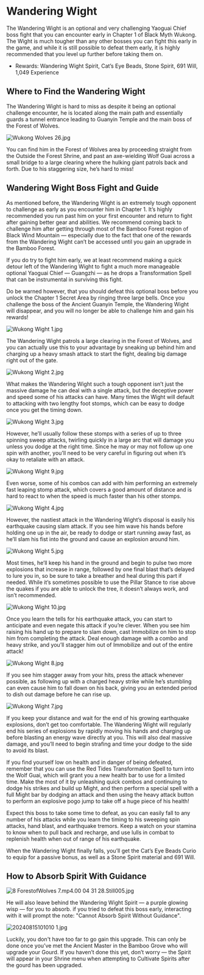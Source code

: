 # Wandering Wight

The Wandering Wight is an optional and very challenging Yaoguai Chief boss fight that you can encounter early in Chapter 1 of Black Myth Wukong. The Wight is much tougher than any other bosses you can fight this early in the game, and while it is still possible to defeat them early, it is highly recommended that you level up further before taking them on. 

  * Rewards: Wandering Wight Spirit, Cat’s Eye Beads, Stone Spirit, 691 Will, 1,049 Experience

## Where to Find the Wandering Wight

The Wandering Wight is hard to miss as despite it being an optional challenge encounter, he is located along the main path and essentially guards a tunnel entrance leading to Guanyin Temple and the main boss of the Forest of Wolves. 

![Wukong Wolves 26.jpg](https://oyster.ignimgs.com/mediawiki/apis.ign.com/black-myth-wukong/9/9d/Wukong_Wolves_26.jpg)

You can find him in the Forest of Wolves area by proceeding straight from the Outside the Forest Shrine, and past an axe-wielding Wolf Guai across a small bridge to a large clearing where the hulking giant patrols back and forth. Due to his staggering size, he’s hard to miss! 

## Wandering Wight Boss Fight and Guide

As mentioned before, the Wandering Wight is an extremely tough opponent to challenge as early as you encounter him in Chapter 1. It’s highly recommended you run past him on your first encounter and return to fight after gaining better gear and abilities. We recommend coming back to challenge him after getting through most of the Bamboo Forest region of Black Wind Mountain — especially due to the fact that one of the rewards from the Wandering Wight can’t be accessed until you gain an upgrade in the Bamboo Forest. 

If you do try to fight him early, we at least recommend making a quick detour left of the Wandering Wight to fight a much more manageable optional Yaoguai Chief — Guangzhi — as he drops a Transformation Spell that can be instrumental in surviving this fight. 

Do be warned however, that you should defeat this optional boss before you unlock the Chapter 1 Secret Area by ringing three large bells. Once you challenge the boss of the Ancient Guanyin Temple, the Wandering Wight will disappear, and you will no longer be able to challenge him and gain his rewards!

![Wukong Wight 1.jpg](https://oyster.ignimgs.com/mediawiki/apis.ign.com/black-myth-wukong/3/3d/Wukong_Wight_1.jpg)

The Wandering Wight patrols a large clearing in the Forest of Wolves, and you can actually use this to your advantage by sneaking up behind him and charging up a heavy smash attack to start the fight, dealing big damage right out of the gate. 

![Wukong Wight 2.jpg](https://oyster.ignimgs.com/mediawiki/apis.ign.com/black-myth-wukong/0/0e/Wukong_Wight_2.jpg)

What makes the Wandering Wight such a tough opponent isn’t just the massive damage he can deal with a single attack, but the deceptive power and speed some of his attacks can have. Many times the Wight will default to attacking with two lengthy foot stomps, which can be easy to dodge once you get the timing down. 

![Wukong Wight 3.jpg](https://oyster.ignimgs.com/mediawiki/apis.ign.com/black-myth-wukong/0/07/Wukong_Wight_3.jpg)

However, he’ll usually follow these stomps with a series of up to three spinning sweep attacks, twirling quickly in a large arc that will damage you unless you dodge at the right time. Since he may or may not follow up one spin with another, you’ll need to be very careful in figuring out when it’s okay to retaliate with an attack. 

![Wukong Wight 9.jpg](https://oyster.ignimgs.com/mediawiki/apis.ign.com/black-myth-wukong/c/c5/Wukong_Wight_9.jpg)

Even worse, some of his combos can add with him performing an extremely fast leaping stomp attack, which covers a good amount of distance and is hard to react to when the speed is much faster than his other stomps. 

![Wukong Wight 4.jpg](https://oyster.ignimgs.com/mediawiki/apis.ign.com/black-myth-wukong/d/d1/Wukong_Wight_4.jpg)

However, the nastiest attack in the Wandering Wight’s disposal is easily his earthquake causing slam attack. If you see him wave his hands before holding one up in the air, be ready to dodge or start running away fast, as he’ll slam his fist into the ground and cause an explosion around him. 

![Wukong Wight 5.jpg](https://oyster.ignimgs.com/mediawiki/apis.ign.com/black-myth-wukong/9/9f/Wukong_Wight_5.jpg)

Most times, he’ll keep his hand in the ground and begin to pulse two more explosions that increase in range, followed by one final blast that’s delayed to lure you in, so be sure to take a breather and heal during this part if needed. While it’s sometimes possible to use the Pillar Stance to rise above the quakes if you are able to unlock the tree, it doesn’t always work, and isn’t recommended. 

![Wukong Wight 10.jpg](https://oyster.ignimgs.com/mediawiki/apis.ign.com/black-myth-wukong/c/cc/Wukong_Wight_10.jpg)

Once you learn the tells for his earthquake attack, you can start to anticipate and even negate this attack if you’re clever. When you see him raising his hand up to prepare to slam down, cast Immobilize on him to stop him from completing the attack. Deal enough damage with a combo and heavy strike, and you’ll stagger him out of Immobilize and out of the entire attack! 

![Wukong Wight 8.jpg](https://oyster.ignimgs.com/mediawiki/apis.ign.com/black-myth-wukong/e/e1/Wukong_Wight_8.jpg)

If you see him stagger away from your hits, press the attack whenever possible, as following up with a charged heavy strike while he’s stumbling can even cause him to fall down on his back, giving you an extended period to dish out damage before he can rise up. 

![Wukong Wight 7.jpg](https://oyster.ignimgs.com/mediawiki/apis.ign.com/black-myth-wukong/8/83/Wukong_Wight_7.jpg)

If you keep your distance and wait for the end of his growing earthquake explosions, don’t get too comfortable. The Wandering Wight will regularly end his series of explosions by rapidly moving his hands and charging up before blasting an energy wave directly at you. This will also deal massive damage, and you’ll need to begin strafing and time your dodge to the side to avoid its blast. 

If you find yourself low on health and in danger of being defeated, remember that you can use the Red Tides Transformation Spell to turn into the Wolf Guai, which will grant you a new health bar to use for a limited time. Make the most of it by unleashing quick combos and continuing to dodge his strikes and build up Might, and then perform a special spell with a full Might bar by dodging an attack and then using the heavy attack button to perform an explosive pogo jump to take off a huge piece of his health! 

Expect this boss to take some time to defeat, as you can easily fall to any number of his attacks while you learn the timing to his sweeping spin attacks, hand blast, and earthquake tremors. Keep a watch on your stamina to know when to pull back and recharge, and use lulls in combat to replenish health when out of range of his earthquake. 

When the Wandering Wight finally falls, you’ll get the Cat’s Eye Beads Curio to equip for a passive bonus, as well as a Stone Spirit material and 691 Will. 

## How to Absorb Spirit With Guidance

![8 ForestofWolves 7.mp4.00 04 31 28.Still005.jpg](https://oyster.ignimgs.com/mediawiki/apis.ign.com/black-myth-wukong/5/50/8_ForestofWolves_7.mp4.00_04_31_28.Still005.jpg)

He will also leave behind the Wandering Wight Spirit — a purple glowing wisp — for you to absorb. if you tried to defeat this boss early, interacting with it will prompt the note: "Cannot Absorb Spirit Without Guidance". 

![20240815101010 1.jpg](https://oyster.ignimgs.com/mediawiki/apis.ign.com/black-myth-wukong/c/c9/20240815101010_1.jpg)

Luckily, you don't have too far to go gain this upgrade. This can only be done once you’ve met the Ancient Master in the Bamboo Grove who will upgrade your Gourd. If you haven’t done this yet, don’t worry — the Spirit will appear in your Shrine menu when attempting to Cultivate Spirits after the gourd has been upgraded. 


